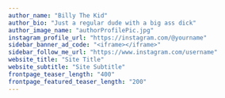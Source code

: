 ```yaml
---
author_name: "Billy The Kid"
author_bio: "Just a regular dude with a big ass dick"
author_image_name: "authorProfilePic.jpg"
instagram_profile_url: "https://instagram.com/@yourname"
sidebar_banner_ad_code: "<iframe></iframe>"
sidebar_follow_me_url: "https://www.instagram.com/username"
website_title: "Site Title"
website_subtitle: "Site Subtitle"
frontpage_teaser_length: "400"
frontpage_featured_teaser_length: "200"
---
```

